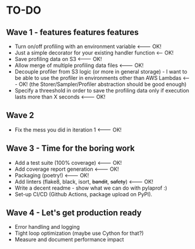 # TO-DO
## Wave 1 - features features features
- Turn on/off profiling with an environment variable <--- OK!
- Just a simple decorator for your existing handler function <-- OK!
- Save profiling data on S3 <--- OK!
- Allow merge of multiple profiling data files <--- OK!
- Decouple profiler from S3 logic (or more in general storage) - I want to be able to
  use the profiler in environments other than AWS Lambdas <--- OK! (the
  Storer/Sampler/Profiler abstraction should be good enough)
- Specify a threeshold in order to save the profiling data only if execution lasts more
  than X seconds <--- OK!

## Wave 2
- Fix the mess you did in iteration 1 <--- OK!

## Wave 3 - Time for the boring work
- Add a test suite (100% coverage) <--- OK!
- Add coverage report generation <--- OK!
- Packaging (poetry!) <--- OK!
- Add linters (flake8, black, isort, ~~bandit~~, ~~safety~~) <--- OK!
- Write a decent readme - show what we can do with pylaprof :)
- Set-up CI/CD (Github Actions, package upload on PyPI).

## Wave 4 - Let's get production ready
- Error handling and logging
- Tight loop optimization (maybe use Cython for that?)
- Measure and document performance impact
